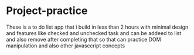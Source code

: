 # Project-practice
These is a to do list app that i build in less than 2 hours with minimal design and features like checked and unchecked task and can be addeed to list and also remove after completing that so that can practice DOM manipulation and also other javasccript concepts 
